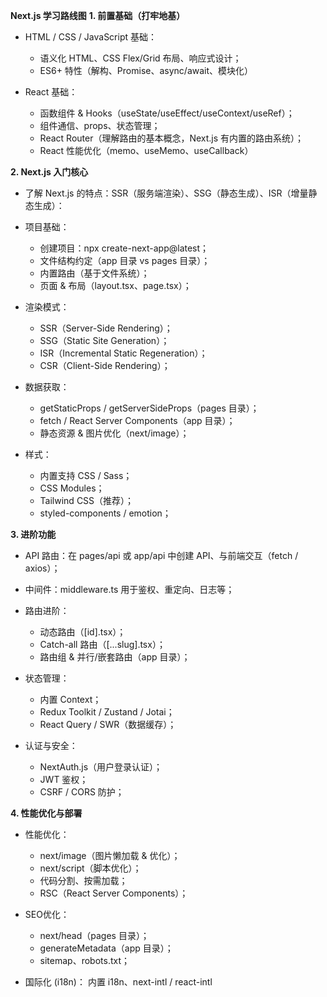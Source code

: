 **Next.js 学习路线图**
**1. 前置基础（打牢地基）**
- HTML / CSS / JavaScript 基础：
   - 语义化 HTML、CSS Flex/Grid 布局、响应式设计；
   - ES6+ 特性（解构、Promise、async/await、模块化）
 
- React 基础：
   - 函数组件 & Hooks（useState/useEffect/useContext/useRef）；
   - 组件通信、props、状态管理；
   - React Router（理解路由的基本概念，Next.js 有内置的路由系统）；
   - React 性能优化（memo、useMemo、useCallback）

**2. Next.js 入门核心**
- 了解 Next.js 的特点：SSR（服务端渲染）、SSG（静态生成）、ISR（增量静态生成）：
- 项目基础：
   - 创建项目：npx create-next-app@latest；
   - 文件结构约定（app 目录 vs pages 目录）；
   - 内置路由（基于文件系统）；
   - 页面 & 布局（layout.tsx、page.tsx）；
 
- 渲染模式：
   - SSR（Server-Side Rendering）；
   - SSG（Static Site Generation）；
   - ISR（Incremental Static Regeneration）；
   - CSR（Client-Side Rendering）；
 
- 数据获取：
   - getStaticProps / getServerSideProps（pages 目录）；
   - fetch / React Server Components（app 目录）；
   - 静态资源 & 图片优化（next/image）；
 
- 样式：
   - 内置支持 CSS / Sass；
   - CSS Modules；
   - Tailwind CSS（推荐）；
   - styled-components / emotion；

**3. 进阶功能**
- API 路由：在 pages/api 或 app/api 中创建 API、与前端交互（fetch / axios）；
- 中间件：middleware.ts 用于鉴权、重定向、日志等；
- 路由进阶：
   - 动态路由（[id].tsx）；
   - Catch-all 路由（[...slug].tsx）；
   - 路由组 & 并行/嵌套路由（app 目录）；
 
- 状态管理：
   - 内置 Context；
   - Redux Toolkit / Zustand / Jotai；
   - React Query / SWR（数据缓存）；
 
- 认证与安全：
   - NextAuth.js（用户登录认证）；
   - JWT 鉴权；
   - CSRF / CORS 防护；

**4. 性能优化与部署**
- 性能优化：
   - next/image（图片懒加载 & 优化）；
   - next/script（脚本优化）；
   - 代码分割、按需加载；
   - RSC（React Server Components）；
 
- SEO优化：
   - next/head（pages 目录）；
   - generateMetadata（app 目录）；
   - sitemap、robots.txt；
 
- 国际化 (i18n)： 内置 i18n、next-intl / react-intl
 




